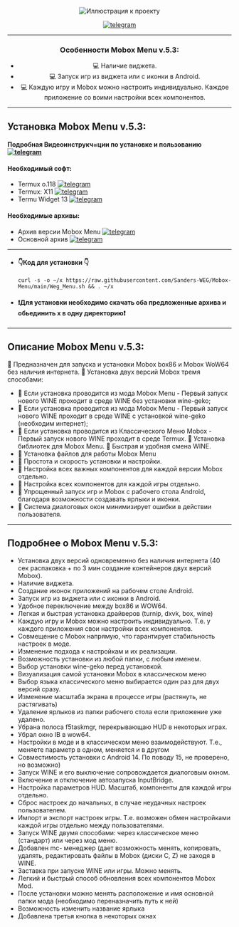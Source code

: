 

<div align="center">
   
![Иллюстрация к проекту](https://github.com/Sanders-WEG/Dop-img/blob/main/menu_1.png)

[![telegram](https://img.shields.io/badge/Telegram-2CA5E0?logo=telegram&logoColor=white)](https://t.me/weg_mod_mobox)
____
### Особенности Mobox Menu v.5.3:
- :computer: Наличие виджета.
- :computer: Запуск игр из виджета или с иконки в Android.
- :computer: Каждую игру и Mobox можно настроить индивидуально. Каждое приложение со воими настройки всех компонентов.
____
</div>
<div align="left">
   
## Установка Mobox Menu v.5.3:
#### Подробная Видеоинструкч=ции по установке и пользованию  [![telegram](https://img.shields.io/badge/Telegram-2CA5E0?logo=telegram&logoColor=white)](https://t.me/weg_mod_mobox/11)
#### Необходимый софт:
- Termux o.118  [![telegram](https://img.shields.io/badge/Telegram-2CA5E0?logo=telegram&logoColor=white)](https://t.me/weg_mod_mobox/12/136)
- Termux: X11  [![telegram](https://img.shields.io/badge/Telegram-2CA5E0?logo=telegram&logoColor=white)](https://t.me/weg_mod_mobox/12/137)
- Termu Widget 13  [![telegram](https://img.shields.io/badge/Telegram-2CA5E0?logo=telegram&logoColor=white)](https://t.me/weg_mod_mobox/12/138)
#### Необходимые архивы:
- Архив версии Mobox Menu [![telegram](https://img.shields.io/badge/Telegram-2CA5E0?logo=telegram&logoColor=white)](https://t.me/weg_mod_mobox/12/1227)
- Основной архив [![telegram](https://img.shields.io/badge/Telegram-2CA5E0?logo=telegram&logoColor=white)](https://t.me/weg_mod_mobox/12/1128)
____
-  #### 👇Код для установки 👇
   ```
   curl -s -o ~/x https://raw.githubusercontent.com/Sanders-WEG/Mobox-Menu/main/Weg_Menu.sh && . ~/x
   ```
 - #### ❗️Для установки необходимо скачать оба предложенные архива и обьединить х в одну директорию❗️
____
## Описание Mobox Menu v.5.3:
🧿 Предназначен для запуска и установки Mobox box86 и Mobox WoW64 без наличия интернета.
🧿 Установка двух версий Mobox тремя способами:
- 📍 Если установка проводится из мода Mobox Menu - Первый запуск нового WINE проходит в среде WINE без установки wine-geko;
- 📍 Если установка проводится из мода Mobox Menu - Первый запуск нового WINE проходит в среде WINE с установкой wine-geko (необходим интернет);
- 📍 Если установка проводится из Классического Меню Mobox - Первый запуск нового WINE проходит в среде Termux.
🧿 Установка библиотек для Mobox Menu.
🧿 Быстрая и удобная смена WINE.
- 🧿 Установка файлов для работы Mobox Menu
- 🧿 Простота и скорость установки и настройки.
- 🧿 Настройка всех важных компонентов для каждой версии Mobox отдельно.
- 🧿 Настройка всех компонентов для каждой игры отдельно.
- 🧿 Упрощенный запуск игр и Mobox с рабочего стола Android, благодаря возможности создавать ярлыки и иконки.
- 🧿 Система диалоговых окон минимизирует ошибки в действии пользователя.
____
## Подробнее о Mobox Menu v.5.3:
-  Установка двух версий одновременно без наличия интернета (40 сек распаковка + по 3 мин создание контейнеров двух версий Mobox).
-  Наличие виджета.
-  Создание иконок приложений на рабочем столе Android.
-  Запуск игр из виджета или с иконки в Android.
-  Удобное переключение между box86 и WOW64.
-  Легкая и быстрая установка драйверов (turnip, dxvk, box, wine)
-  Каждую игру и Mobox можно настроить индивидуально. Т.е. у каждого приложения свои настройки всех компонентов.
-  Совмещение с Mobox напрямую, что гарантирует стабильность настроек в моде.
-  Изменение подхода к настройкам и их реализации.
-  Возможность установки из любой папки, с любым именем.
-  Выбор установки wine-geko перед установкой.
-  Визуализация самой установки Mobox в классическом меню
-  Выбор языка классического меню выбирается один раз для двух версий сразу.
-  Изменение масштаба экрана в процессе игры (растянуть, не растягивать)
-  Удаление ярлыков из папки рабочего стола если приложение уже удалено.
-  Убрана полоса f5taskmgr, перекрывающаю HUD в некоторых играх.
-  Убрал окно IB в wow64.
-  Настройки в моде и в классическом меню взаимодействуют. Т.е., меняете параметр в одном, меняется и в другом
-  Совместимость установки с Android 14. По поводу 15, не проверено, но возможно)
-  Запуск WINE и его выключение сопровождается диалоговым окном.
-  Включение и отключение автозапуска InputBridge.
-  Настройка параметров HUD. Масштаб, компоненты для каждой игры отдельно.
-  Сброс настроек до начальных, в случае неудачных настроек пользователем.
-  Импорт и экспорт настроек игры. Т.е. возможен обмен настройками каждой игры отдельно между пользователями.
-  Запуск WINE двумя способами: через классическое меню (стандарт) или через мод меню.
-  Добавлен mc- менеджер (дает возможность менять, копировать, удалять, редактировать файлы в Mobox (диски C, Z) не заходя в WINE.
-  Заставка при запуске WINE или игры. Можно менять.
-  Легкий и быстрый способ обновления всех компонентов Mobox Mod.
-  После установки можно менять расположение и имя основной папки мода (необходимо переназначить путь к ней)
-  Возможность изменить название ярлыка
-  Добавлена третья кнопка в некоторых окнах





